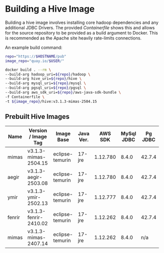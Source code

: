 
Building a Hive Image
======================

Building a hive image involves installing core hadoop dependencies and any 
additional JDBC Drivers. The provided *Containerfile* shows this and 
allows for the source repository to be provided as a build argument to 
Docker. This is recommended as the Apache site heavily rate-limits connections.

An example build command:

```bash
repo="https://$HOSTNAME/pub"
image_repo="quay.io/$USER/"

docker build . --rm \
--build-arg hadoop_uri=${repo}/hadoop \
--build-arg hive_uri=${repo}/hive \
--build-arg mysql_uri=${repo}/mysql \
--build-arg pgsql_uri=${repo}/pgsql \
--build-arg aws_sdk_uri=${repo}/aws-java-sdk-bundle \
-f Containerfile \
-t ${image_repo}/hive:v3.1.3-mimas-2504.15
```

## Prebuilt Hive Images

|  Name   |  Version / Image Tag  |  Image Base     |  Java Ver.  | AWS SDK  | MySql JDBC | Pg JDBC |
|---------|-----------------------|-----------------|-------------|----------|------------|---------|
| mimas   | v3.1.3-mimas-2504.15  | eclipse-temurin |  17-jre     | 1.12.780 |   8.4.0    | 42.7.4  |
| aegir   | v3.1.3-aegir-2503.08  | eclipse-temurin |  17-jre     | 1.12.780 |   8.4.0    | 42.7.4  |
| ymir    | v3.1.3-ymir-2502.13   | eclipse-temurin |  17-jre     | 1.12.777 |   8.4.0    | 42.7.4  |
| fenrir  | v3.1.3-fenrir-2410.02 | eclipse-temurin |  17-jre     | 1.12.262 |   8.4.0    | 42.7.4  |
| mimas   | v3.1.3-mimas-2407.14  | eclipse-temurin |  17-jre     | 1.12.262 |   8.4.0    |  n/a    |

